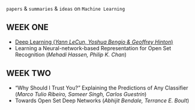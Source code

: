 
`papers` & `summaries` & `ideas` on `Machine Learning`

## WEEK ONE
- [Deep Learning (*Yann LeCun, Yoshua Bengio & Geoffrey Hinton*)](https://clojia.github.io/research/2018-08-IR-DL)
- Learning a Neural-network-based Representation for Open Set Recognition (*Mehadi Hassen, Philip K. Chan*)

## WEEK TWO
- “Why Should I Trust You?” Explaining the Predictions of Any Classifier (*Marco Tulio Ribeiro, Sameer Singh, Carlos Guestrin*)
- Towards Open Set Deep Networks (*Abhijit Bendale, Terrance E. Boult*)
